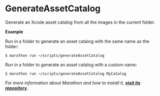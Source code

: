 # GenerateAssetCatalog

Generate an Xcode asset catalog from all the images in the current folder.

**Example**

Run in a folder to generate an asset catalog with the same name as the folder:
```
$ marathon run ~/scripts/generateAssetCatalog
```

Run in a folder to generate an asset catalog with a custom name:
```
$ marathon run ~/scripts/generateAssetCatalog MyCatalog
```

*For more information about Marathon and how to install it, **[visit its repository](https://github.com/johnsundell/marathon)**.*
